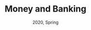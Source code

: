 ---
title: "Money and Banking"
collection: teaching
type: "Teaching Assistant"
permalink: /teaching/money-and-banking-2020
venue: "Aalto University, Department of Economics"
date: 2020, Spring
location: "Espoo, Finland"
---